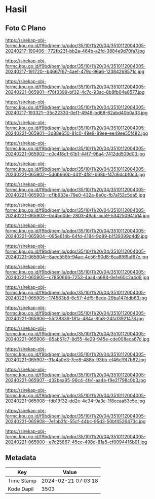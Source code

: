 # Hasil

## Foto C Plano

https://sirekap-obj-formc.kpu.go.id/f9bd/pemilu/pdpr/35/10/11/20/04/3510112004005-20240217-190406--772fb231-bb2a-464b-a2fd-3884e9d70fa7.jpg

https://sirekap-obj-formc.kpu.go.id/f9bd/pemilu/pdpr/35/10/11/20/04/3510112004005-20240217-191720--b4667f67-4aef-479c-96a6-12384268571c.jpg

https://sirekap-obj-formc.kpu.go.id/f9bd/pemilu/pdpr/35/10/11/20/04/3510112004005-20240221-065901--f78f3399-bf32-4c7c-93ac-8b8fb04e8577.jpg

https://sirekap-obj-formc.kpu.go.id/f9bd/pemilu/pdpr/35/10/11/20/04/3510112004005-20240217-193321--35c22330-0ef1-4948-bd68-62abd40b0a33.jpg

https://sirekap-obj-formc.kpu.go.id/f9bd/pemilu/pdpr/35/10/11/20/04/3510112004005-20240221-065901--3d88e650-81c0-49e9-89ee-ee49ee55f482.jpg

https://sirekap-obj-formc.kpu.go.id/f9bd/pemilu/pdpr/35/10/11/20/04/3510112004005-20240221-065902--c0c4f8c1-61b1-44f7-96a4-7412dd509d03.jpg

https://sirekap-obj-formc.kpu.go.id/f9bd/pemilu/pdpr/35/10/11/20/04/3510112004005-20240221-065902--5d6b660b-d41f-4f81-b68b-f47d6dcbf0c3.jpg

https://sirekap-obj-formc.kpu.go.id/f9bd/pemilu/pdpr/35/10/11/20/04/3510112004005-20240221-065903--cf1b633e-79e0-432a-8e0c-fb7a152c5da5.jpg

https://sirekap-obj-formc.kpu.go.id/f9bd/pemilu/pdpr/35/10/11/20/04/3510112004005-20240221-065903--0d45d0de-2803-49ab-ac59-534250941b14.jpg

https://sirekap-obj-formc.kpu.go.id/f9bd/pemilu/pdpr/35/10/11/20/04/3510112004005-20240221-065904--095e614b-64fd-4184-9d89-b1f39399d4d9.jpg

https://sirekap-obj-formc.kpu.go.id/f9bd/pemilu/pdpr/35/10/11/20/04/3510112004005-20240221-065904--8aed5595-94ae-4c56-90d8-6ca8f69af67e.jpg

https://sirekap-obj-formc.kpu.go.id/f9bd/pemilu/pdpr/35/10/11/20/04/3510112004005-20240221-065905--c7850666-7253-4aa4-a684-0e1e60c2a4d9.jpg

https://sirekap-obj-formc.kpu.go.id/f9bd/pemilu/pdpr/35/10/11/20/04/3510112004005-20240221-065905--174563b8-6c57-4df5-8ede-29ba147ddb63.jpg

https://sirekap-obj-formc.kpu.go.id/f9bd/pemilu/pdpr/35/10/11/20/04/3510112004005-20240221-065906--55f38839-181a-484a-8fa8-24fa13921478.jpg

https://sirekap-obj-formc.kpu.go.id/f9bd/pemilu/pdpr/35/10/11/20/04/3510112004005-20240221-065906--85ab57c7-8d55-4e29-945e-cde008eca67d.jpg

https://sirekap-obj-formc.kpu.go.id/f9bd/pemilu/pdpr/35/10/11/20/04/3510112004005-20240221-065907--31a4a0e3-7ee8-488b-93bb-ef46cf9f7b82.jpg

https://sirekap-obj-formc.kpu.go.id/f9bd/pemilu/pdpr/35/10/11/20/04/3510112004005-20240221-065907--d32bea95-96c4-4fe1-aa4a-f9e21798c0b3.jpg

https://sirekap-obj-formc.kpu.go.id/f9bd/pemilu/pdpr/35/10/11/20/04/3510112004005-20240221-065908--fdb19f32-dd2e-4e34-9a3c-1f8ecaa53c5e.jpg

https://sirekap-obj-formc.kpu.go.id/f9bd/pemilu/pdpr/35/10/11/20/04/3510112004005-20240221-065908--7e1bb3fc-55cf-44bc-95d3-50bf4526473c.jpg

https://sirekap-obj-formc.kpu.go.id/f9bd/pemilu/pdpr/35/10/11/20/04/3510112004005-20240221-065900--e7d25867-45cc-498d-81a5-cf0094416b91.jpg


## Metadata

| Key        | Value               |
| ---------- | ------------------- |
| Time Stamp | 2024-02-21 07:03:18 |
| Kode Dapil | 3503                |




